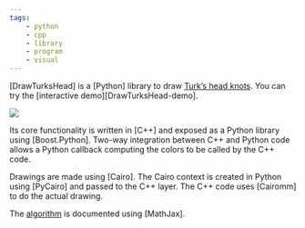 ```yaml
---
tags:
    - python
    - cpp
    - library
    - program
    - visual
---
```

[DrawTurksHead] is a [Python] library to draw [Turk’s head knots].
You can try the [interactive demo][DrawTurksHead-demo].

[Turk’s head knots]: https://en.wikipedia.org/wiki/Turk%27s_head_knot

<div class="text-center">
<img class="img-fluid" src="https://dyn.vincent-jacques.net/turkshead?leads=4&bights=5&line_width=20&inner_radius=25&width=270&height=270">
</div>

Its core functionality is written in [C++] and exposed as a Python library using [Boost.Python].
Two-way integration between C++ and Python code allows a Python callback computing the colors to be called by the C++ code.

Drawings are made using [Cairo].
The Cairo context is created in Python using [PyCairo] and passed to the C++ layer.
The C++ code uses [Cairomm] to do the actual drawing.

The [algorithm] is documented using [MathJax].

[algorithm]: https://jacquev6.github.io/DrawTurksHead/algorithm.html

